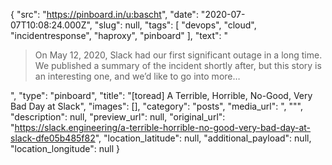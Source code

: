 {
  "src": "https://pinboard.in/u:bascht",
  "date": "2020-07-07T10:08:24.000Z",
  "slug": null,
  "tags": [
    "devops",
    "cloud",
    "incidentresponse",
    "haproxy",
    "pinboard"
  ],
  "text": "<blockquote>On May 12, 2020, Slack had our first significant outage in a long time. We published a summary of the incident shortly after, but this story is an interesting one, and we’d like to go into more…</blockquote>",
  "type": "pinboard",
  "title": "[toread] A Terrible, Horrible, No-Good, Very Bad Day at Slack",
  "images": [],
  "category": "posts",
  "media_url": ", \"\"",
  "description": null,
  "preview_url": null,
  "original_url": "https://slack.engineering/a-terrible-horrible-no-good-very-bad-day-at-slack-dfe05b485f82",
  "location_latitude": null,
  "additional_payload": null,
  "location_longitude": null
}